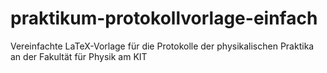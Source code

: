 # praktikum-protokollvorlage-einfach
Vereinfachte LaTeX-Vorlage für die Protokolle der physikalischen Praktika an der Fakultät für Physik am KIT
